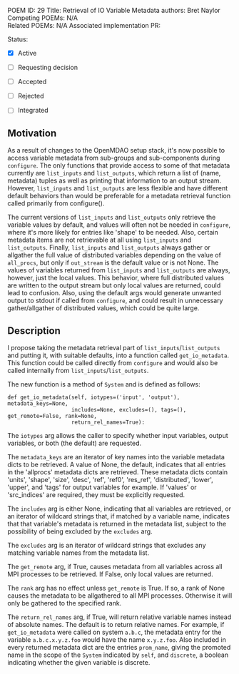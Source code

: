 POEM ID:  29
Title:   Retrieval of IO Variable Metadata
authors: Bret Naylor   
Competing POEMs: N/A  
Related POEMs: N/A
Associated implementation PR: 

Status:

- [x] Active
- [ ] Requesting decision
- [ ] Accepted
- [ ] Rejected
- [ ] Integrated


Motivation
----------

As a result of changes to the OpenMDAO setup stack, it's now possible to access variable metadata
from sub-groups and sub-components during `configure`.  The only functions that provide access
to some of that metadata currently are `list_inputs` and `list_outputs`, which return a list of 
(name, metadata) tuples as well as printing that information to an output stream.  However,
`list_inputs` and `list_outputs` are less flexible and have different default behaviors than would
be preferable for a metadata retrieval function called primarily from configure().  

The current versions of `list_inputs` and `list_outputs` only retrieve the variable 
values by default, and values will often not be needed in `configure`, where it's more likely
for entries like 'shape' to be needed.  Also, certain metadata items are not retrievable 
at all using `list_inputs` and `list_outputs`.  Finally, `list_inputs` and `list_outputs` always gather
or allgather the full value of distributed variables depending on the value of `all_procs`, but only if
`out_stream` is the default value or is not None.  The values of variables returned from 
`list_inputs` and `list_outputs` are always, however, just the local values.  This
behavior, where full distributed values are written to the output stream but only local values
are returned, could lead to confusion.  Also, using the default args would generate unwanted
output to stdout if called from `configure`, and could result in unnecessary gather/allgather of distributed 
values, which could be quite large.


Description
-----------

I propose taking the metadata retrieval part of `list_inputs`/`list_outputs` and putting it, with 
suitable defaults, into a function called `get_io_metadata`.  This function could be called directly 
from `configure` and would also be called internally from `list_inputs`/`list_outputs`.

The new function is a method of `System` and is defined as follows:

```
def get_io_metadata(self, iotypes=('input', 'output'), metadata_keys=None,
                    includes=None, excludes=(), tags=(), get_remote=False, rank=None,
                    return_rel_names=True):
```

The `iotypes` arg allows the caller to specify whether input variables, output variables, or
both (the default) are requested.

The `metadata_keys` are an iterator of key names into the variable metadata dicts to
be retrieved.  A value of None, the default, indicates that all entries in the 'allprocs'
metadata dicts are retrieved.  These metadata dicts contain 'units', 'shape', 'size', 'desc',
'ref', 'ref0', 'res_ref', 'distributed', 'lower', 'upper', and 'tags' for output variables
for example.  If 'values' or 'src_indices' are required, they must be explicitly requested.

The `includes` arg is either None, indicating that all variables are retrieved, or
an iterator of wildcard strings that, if matched by a variable name, indicates that that 
variable's metadata is returned in the metadata list, subject to the possibility of
being excluded by the `excludes` arg.

The `excludes` arg is an iterator of wildcard strings that excludes any matching
variable names from the metadata list.

The `get_remote` arg, if True, causes metadata from all variables across all MPI processes
to be retrieved.  If False, only local values are returned.

The `rank` arg has no effect unless `get_remote` is True.  If so, a rank of None causes the 
metadata to be allgathered to all MPI processes.  Otherwise it will only be gathered 
to the specified rank.

The `return_rel_names` arg, if True, will return relative variable names instead of 
absolute names.  The default is to return relative names. For example,
if `get_io_metadata` were called on system `a.b.c`, the metadata entry for the variable 
`a.b.c.x.y.z.foo` would have the name `x.y.z.foo`.  Also included in every returned metadata
dict are the entries `prom_name`, giving the promoted name in the scope of the `System`
indicated by `self`, and `discrete`, a boolean indicating whether the given variable is 
discrete.

